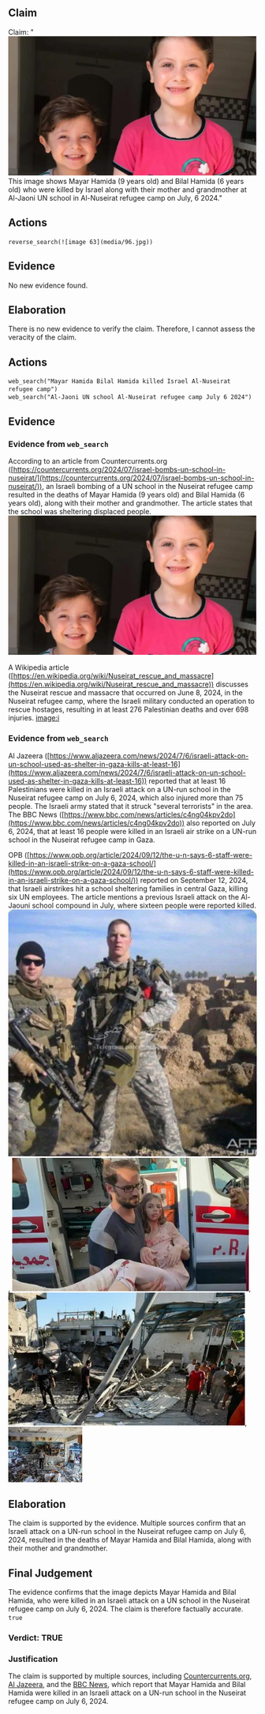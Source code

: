 ## Claim
Claim: "![image 63](media/96.jpg) This image shows Mayar Hamida (9 years old) and Bilal Hamida (6 years old) who were killed by Israel along with their mother and grandmother at Al-Jaoni UN school in Al-Nuseirat refugee camp on July, 6 2024."

## Actions
```
reverse_search(![image 63](media/96.jpg))
```

## Evidence
No new evidence found.

## Elaboration
There is no new evidence to verify the claim. Therefore, I cannot assess the veracity of the claim.


## Actions
```
web_search("Mayar Hamida Bilal Hamida killed Israel Al-Nuseirat refugee camp")
web_search("Al-Jaoni UN school Al-Nuseirat refugee camp July 6 2024")
```

## Evidence
### Evidence from `web_search`
According to an article from Countercurrents.org ([https://countercurrents.org/2024/07/israel-bombs-un-school-in-nuseirat/](https://countercurrents.org/2024/07/israel-bombs-un-school-in-nuseirat/)), an Israeli bombing of a UN school in the Nuseirat refugee camp resulted in the deaths of Mayar Hamida (9 years old) and Bilal Hamida (6 years old), along with their mother and grandmother. The article states that the school was sheltering displaced people. ![image 63](media/96.jpg)

A Wikipedia article ([https://en.wikipedia.org/wiki/Nuseirat_rescue_and_massacre](https://en.wikipedia.org/wiki/Nuseirat_rescue_and_massacre)) discusses the Nuseirat rescue and massacre that occurred on June 8, 2024, in the Nuseirat refugee camp, where the Israeli military conducted an operation to rescue hostages, resulting in at least 276 Palestinian deaths and over 698 injuries. <image:i>


### Evidence from `web_search`
Al Jazeera ([https://www.aljazeera.com/news/2024/7/6/israeli-attack-on-un-school-used-as-shelter-in-gaza-kills-at-least-16](https://www.aljazeera.com/news/2024/7/6/israeli-attack-on-un-school-used-as-shelter-in-gaza-kills-at-least-16)) reported that at least 16 Palestinians were killed in an Israeli attack on a UN-run school in the Nuseirat refugee camp on July 6, 2024, which also injured more than 75 people. The Israeli army stated that it struck "several terrorists" in the area. The BBC News ([https://www.bbc.com/news/articles/c4ng04kpv2do](https://www.bbc.com/news/articles/c4ng04kpv2do)) also reported on July 6, 2024, that at least 16 people were killed in an Israeli air strike on a UN-run school in the Nuseirat refugee camp in Gaza.

OPB ([https://www.opb.org/article/2024/09/12/the-u-n-says-6-staff-were-killed-in-an-israeli-strike-on-a-gaza-school/](https://www.opb.org/article/2024/09/12/the-u-n-says-6-staff-were-killed-in-an-israeli-strike-on-a-gaza-school/)) reported on September 12, 2024, that Israeli airstrikes hit a school sheltering families in central Gaza, killing six UN employees. The article mentions a previous Israeli attack on the Al-Jaouni school compound in July, where sixteen people were reported killed. ![image 1](media/0.jpg), ![image 2685](media/2025-07-20_11-23-1753010633-653922.jpg), ![image 2687](media/2025-07-20_11-23-1753010634-173644.jpg), ![image 2688](media/2025-07-20_11-24-1753010640-430988.jpg)


## Elaboration
The claim is supported by the evidence. Multiple sources confirm that an Israeli attack on a UN-run school in the Nuseirat refugee camp on July 6, 2024, resulted in the deaths of Mayar Hamida and Bilal Hamida, along with their mother and grandmother.


## Final Judgement
The evidence confirms that the image depicts Mayar Hamida and Bilal Hamida, who were killed in an Israeli attack on a UN school in the Nuseirat refugee camp on July 6, 2024. The claim is therefore factually accurate. `true`

### Verdict: TRUE

### Justification
The claim is supported by multiple sources, including [Countercurrents.org](https://countercurrents.org/2024/07/israel-bombs-un-school-in-nuseirat/), [Al Jazeera](https://www.aljazeera.com/news/2024/7/6/israeli-attack-on-un-school-used-as-shelter-in-gaza-kills-at-least-16), and the [BBC News](https://www.bbc.com/news/articles/c4ng04kpv2do), which report that Mayar Hamida and Bilal Hamida were killed in an Israeli attack on a UN-run school in the Nuseirat refugee camp on July 6, 2024.
